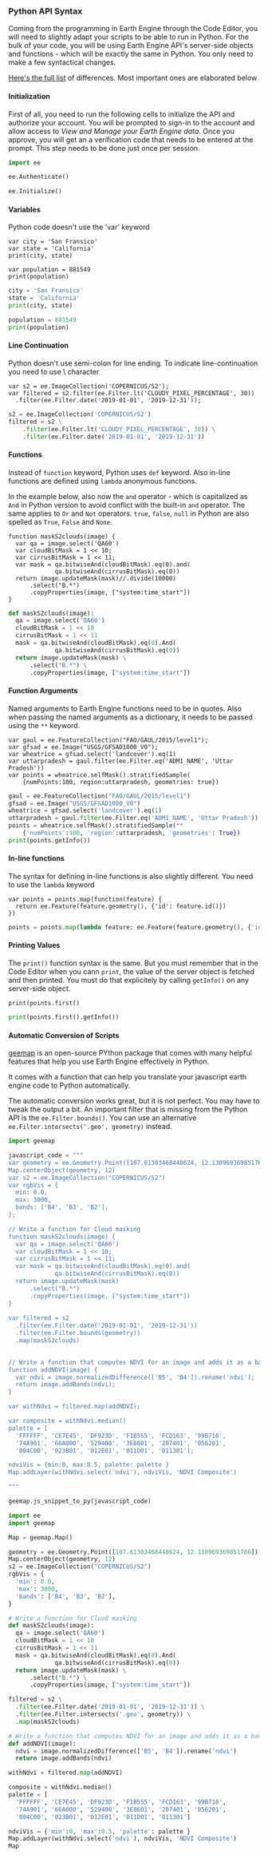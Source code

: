 ### Python API Syntax

Coming from the programming in Earth Engine through the Code Editor, you will need to slightly adapt your scripts to be able to run in Python. For the bulk of your code, you will be using Earth Engine API's server-side objects and functions - which will be exactly the same in Python. You only need to make a few syntactical changes.

[Here's the full list](https://developers.google.com/earth-engine/python_install#syntax) of differences. Most important ones are elaborated below

#### Initialization

First of all, you need to run the following cells to initialize the API and authorize your account. You will be prompted to sign-in to the account and allow access to *View and Manage your Earth Engine data*. Once you approve, you will get an a verification code that needs to be entered at the prompt. This step needs to be done just once per session.


```python
import ee
```


```python
ee.Authenticate()
```


```python
ee.Initialize()
```

#### Variables

Python code doesn't use the 'var' keyword

```
var city = 'San Fransico'
var state = 'California'
print(city, state)

var population = 881549
print(population)
```


```python
city = 'San Fransico'
state = 'California'
print(city, state)

population = 881549
print(population)
```

#### Line Continuation

Python doesn't use semi-colon for line ending. To indicate line-continuation you need to use \\ character

```
var s2 = ee.ImageCollection('COPERNICUS/S2');
var filtered = s2.filter(ee.Filter.lt('CLOUDY_PIXEL_PERCENTAGE', 30))
  .filter(ee.Filter.date('2019-01-01', '2019-12-31'));
```


```python
s2 = ee.ImageCollection('COPERNICUS/S2')
filtered = s2 \
    .filter(ee.Filter.lt('CLOUDY_PIXEL_PERCENTAGE', 30)) \
    .filter(ee.Filter.date('2019-01-01', '2019-12-31')) 
```

#### Functions

Instead of `function` keyword, Python uses `def` keyword. Also in-line functions are defined using `lambda` anonymous functions.

In the example below, also now the `and` operator - which is capitalized as `And` in Python version to avoid conflict with the built-in `and` operator. The same applies to `Or` and `Not` operators. `true`, `false`, `null` in Python are also spelled as `True`, `False` and `None`.

```
function maskS2clouds(image) {
  var qa = image.select('QA60')
  var cloudBitMask = 1 << 10;
  var cirrusBitMask = 1 << 11;
  var mask = qa.bitwiseAnd(cloudBitMask).eq(0).and(
             qa.bitwiseAnd(cirrusBitMask).eq(0))
  return image.updateMask(mask)//.divide(10000)
      .select("B.*")
      .copyProperties(image, ["system:time_start"])
}
```


```python
def maskS2clouds(image):
  qa = image.select('QA60')
  cloudBitMask = 1 << 10
  cirrusBitMask = 1 << 11
  mask = qa.bitwiseAnd(cloudBitMask).eq(0).And(
             qa.bitwiseAnd(cirrusBitMask).eq(0))
  return image.updateMask(mask) \
      .select("B.*") \
      .copyProperties(image, ["system:time_start"])
```

#### Function Arguments

Named arguments to Earth Engine functions need to be in quotes. Also when passing the named arguments as a dictionary, it needs to be passed using the `**` keyword.

```
var gaul = ee.FeatureCollection("FAO/GAUL/2015/level1");
var gfsad = ee.Image("USGS/GFSAD1000_V0");
var wheatrice = gfsad.select('landcover').eq(1)
var uttarpradesh = gaul.filter(ee.Filter.eq('ADM1_NAME', 'Uttar Pradesh'))
var points = wheatrice.selfMask().stratifiedSample(
    {numPoints:100, region:uttarpradesh, geometries: true})
```



```python
gaul = ee.FeatureCollection("FAO/GAUL/2015/level1")
gfsad = ee.Image("USGS/GFSAD1000_V0")
wheatrice = gfsad.select('landcover').eq(1)
uttarpradesh = gaul.filter(ee.Filter.eq('ADM1_NAME', 'Uttar Pradesh'))
points = wheatrice.selfMask().stratifiedSample(**
    {'numPoints':100, 'region':uttarpradesh, 'geometries': True})
print(points.getInfo())

```

#### In-line functions

The syntax for defining in-line functions is also slightly different. You need to use the `lambda` keyword

```
var points = points.map(function(feature) {
  return ee.Feature(feature.geometry(), {'id': feature.id()})
})
```


```python
points = points.map(lambda feature: ee.Feature(feature.geometry(), {'id': feature.id()} ))
```

#### Printing Values

The `print()` function syntax is the same. But you must remember that in the Code Editor when you cann `print`, the value of the server object is fetched and then printed. You must do that explicitely by calling `getInfo()` on any server-side object.

```
print(points.first()
```


```python
print(points.first().getInfo())
```

#### Automatic Conversion of Scripts

[geemap](https://github.com/giswqs/geemap) is an open-source PYthon package that comes with many helpful features that help you use Earth Engine effectively in Python. 

It comes with a function that can help you translate your javascript earth engine code to Python automatically.

The automatic conversion works great, but it is not perfect. You may have to tweak the output a bit. An important filter that is missing from the Python API is the `ee.Filter.bounds()`. You can use an alternative `ee.Filter.intersects('.geo', geometry)` instead.


```python
import geemap
```


```python
javascript_code = """
var geometry = ee.Geometry.Point([107.61303468448624, 12.130969369851766]);
Map.centerObject(geometry, 12)
var s2 = ee.ImageCollection("COPERNICUS/S2")
var rgbVis = {
  min: 0.0,
  max: 3000,
  bands: ['B4', 'B3', 'B2'],
};

// Write a function for Cloud masking
function maskS2clouds(image) {
  var qa = image.select('QA60')
  var cloudBitMask = 1 << 10;
  var cirrusBitMask = 1 << 11;
  var mask = qa.bitwiseAnd(cloudBitMask).eq(0).and(
             qa.bitwiseAnd(cirrusBitMask).eq(0))
  return image.updateMask(mask)
      .select("B.*")
      .copyProperties(image, ["system:time_start"])
}
 
var filtered = s2
  .filter(ee.Filter.date('2019-01-01', '2019-12-31'))
  .filter(ee.Filter.bounds(geometry))
  .map(maskS2clouds)
  

// Write a function that computes NDVI for an image and adds it as a band
function addNDVI(image) {
  var ndvi = image.normalizedDifference(['B5', 'B4']).rename('ndvi');
  return image.addBands(ndvi);
}

var withNdvi = filtered.map(addNDVI);

var composite = withNdvi.median()
palette = [
  'FFFFFF', 'CE7E45', 'DF923D', 'F1B555', 'FCD163', '99B718',
  '74A901', '66A000', '529400', '3E8601', '207401', '056201',
  '004C00', '023B01', '012E01', '011D01', '011301'];

ndviVis = {min:0, max:0.5, palette: palette }
Map.addLayer(withNdvi.select('ndvi'), ndviVis, 'NDVI Composite')

"""
```


```python
geemap.js_snippet_to_py(javascript_code)
```


```python
import ee
import geemap

Map = geemap.Map()

geometry = ee.Geometry.Point([107.61303468448624, 12.130969369851766])
Map.centerObject(geometry, 12)
s2 = ee.ImageCollection("COPERNICUS/S2")
rgbVis = {
  'min': 0.0,
  'max': 3000,
  'bands': ['B4', 'B3', 'B2'],
}

# Write a function for Cloud masking
def maskS2clouds(image):
  qa = image.select('QA60')
  cloudBitMask = 1 << 10
  cirrusBitMask = 1 << 11
  mask = qa.bitwiseAnd(cloudBitMask).eq(0).And(
             qa.bitwiseAnd(cirrusBitMask).eq(0))
  return image.updateMask(mask) \
      .select("B.*") \
      .copyProperties(image, ["system:time_start"])

filtered = s2 \
  .filter(ee.Filter.date('2019-01-01', '2019-12-31')) \
  .filter(ee.Filter.intersects('.geo', geometry)) \
  .map(maskS2clouds)

# Write a function that computes NDVI for an image and adds it as a band
def addNDVI(image):
  ndvi = image.normalizedDifference(['B5', 'B4']).rename('ndvi')
  return image.addBands(ndvi)

withNdvi = filtered.map(addNDVI)

composite = withNdvi.median()
palette = [
  'FFFFFF', 'CE7E45', 'DF923D', 'F1B555', 'FCD163', '99B718',
  '74A901', '66A000', '529400', '3E8601', '207401', '056201',
  '004C00', '023B01', '012E01', '011D01', '011301']

ndviVis = {'min':0, 'max':0.5, 'palette': palette }
Map.addLayer(withNdvi.select('ndvi'), ndviVis, 'NDVI Composite')
Map

```
